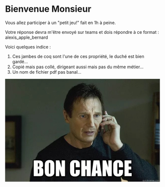 # Bienvenue Monsieur

Vous allez participer à un "petit jeu!" fait en 1h à peine.

Votre réponse devra m'être envoyé sur teams et dois répondre à ce format : alexis_apple_bernard

Voici quelques indice :
  1. Ces jambes de coq sont l'une de ces propriété, le duché est bien gardé...
  2. Copié mais pas collé, dirigeant aussi mais pas du même métier...
  3. Un nom de fichier pdf pas banal...

![](https://github.com/divtec-cejef/133a-sfa-html-cv-rayan-trigger/blob/rayan-cv/t%C3%A9l%C3%A9chargement.png)
